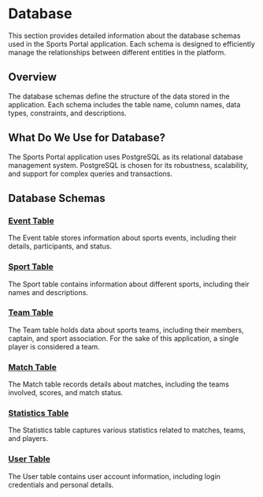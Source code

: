 # Database

This section provides detailed information about the database schemas used in the Sports Portal application. Each schema is designed to efficiently manage the relationships between different entities in the platform.

## Overview

The database schemas define the structure of the data stored in the application. Each schema includes the table name, column names, data types, constraints, and descriptions.

## What Do We Use for Database?

The Sports Portal application uses PostgreSQL as its relational database management system. PostgreSQL is chosen for its robustness, scalability, and support for complex queries and transactions.

## Database Schemas

### [Event Table](./schemas/Event.md)

The Event table stores information about sports events, including their details, participants, and status.

### [Sport Table](./schemas/Sport.md)

The Sport table contains information about different sports, including their names and descriptions.

### [Team Table](./schemas/Team.md)

The Team table holds data about sports teams, including their members, captain, and sport association. For the sake of this application, a single player is considered a team.

### [Match Table](./schemas/Match.md)

The Match table records details about matches, including the teams involved, scores, and match status.

### [Statistics Table](./schemas/Statistics.md)

The Statistics table captures various statistics related to matches, teams, and players.

### [User Table](./schemas/User.md)

The User table contains user account information, including login credentials and personal details.
